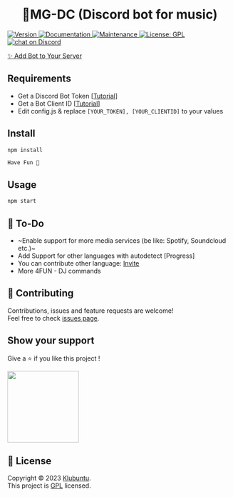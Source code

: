 
<h1 align="center">🎵MG-DC (Discord bot for music) </h1>
<p>
<a href="" target="_blank">
	<img alt="Version" src="https://img.shields.io/badge/version-3.0-orange">
</a>
  <a href="https://github.com/klubuntu/MG-DC/#readme" target="_blank">
    <img alt="Documentation" src="https://img.shields.io/badge/documentation-yes-brightgreen.svg" />
  </a>
  <a href="https://github.com/klubuntu/MG-DC/graphs/commit-activity" target="_blank">
    <img alt="Maintenance" src="https://img.shields.io/badge/Maintained%3F-yes-green.svg" />
  </a>
  <a href="https://github.com/klubuntu/MG-DC/blob/main/LICENSE" target="_blank">
    <img alt="License: GPL" src="https://img.shields.io/github/license/klubuntu/MG-DC" />
  </a>
      <a href="https://discord.gg/meKqTdUDDm">
        <img src="https://img.shields.io/discord/959203953185263716?logo=discord"
            alt="chat on Discord">
       </a>
</p>


[✨ Add Bot to Your Server](https://manager-discord.netlify.app)

## Requirements
- Get a Discord Bot Token [[Tutorial](https://www.writebots.com/discord-bot-token/)]
- Get a Bot Client ID [[Tutorial](https://support.heateor.com/discord-client-id-discord-client-secret/)]
- Edit config.js & replace `[YOUR_TOKEN], [YOUR_CLIENTID]` to your values

## Install
```sh
npm install
```
```
Have Fun 🙂
```
## Usage

```sh
npm start
```
## 📒 To-Do
- ~Enable support for more media services (be like: Spotify, Soundcloud etc.)~
- Add Support for other languages with autodetect [Progress]
- You can contribute other language: [Invite](https://crowdin.com/project/manager-dc/invite?h=1e3baaea992fb742e0294df44710eeec1783165)
- More 4FUN - DJ commands

## 🤝 Contributing

Contributions, issues and feature requests are welcome!<br />Feel free to check [issues page](https://github.com/klubuntu/MG-DC/issues).

## Show your support

Give a ⭐️ if you like this project !

<a href="https://www.patreon.com/https:\/\/patreon.com\/klubuntu">
  <img src="https://c5.patreon.com/external/logo/become_a_patron_button@2x.png" width="160">
</a>

## 📝 License

Copyright © 2023 [Klubuntu](https://github.com/klubuntu).<br />
This project is [GPL](https://github.com/klubuntu/MG-DC/blob/main/LICENSE) licensed.
